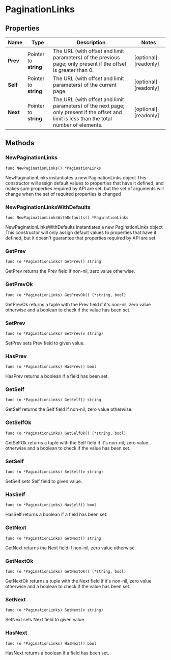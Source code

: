 # PaginationLinks

## Properties

|Name | Type | Description | Notes|
|------------ | ------------- | ------------- | -------------|
|**Prev** | Pointer to **string** | The URL (with offset and limit parameters) of the previous page; only present if the offset is greater than 0.  | [optional] [readonly] |
|**Self** | Pointer to **string** | The URL (with offset and limit parameters) of the current page.  | [optional] [readonly] |
|**Next** | Pointer to **string** | The URL (with offset and limit parameters) of the next page; only present if the offset and limit is less than the total number of elements.  | [optional] [readonly] |

## Methods

### NewPaginationLinks

`func NewPaginationLinks() *PaginationLinks`

NewPaginationLinks instantiates a new PaginationLinks object
This constructor will assign default values to properties that have it defined,
and makes sure properties required by API are set, but the set of arguments
will change when the set of required properties is changed

### NewPaginationLinksWithDefaults

`func NewPaginationLinksWithDefaults() *PaginationLinks`

NewPaginationLinksWithDefaults instantiates a new PaginationLinks object
This constructor will only assign default values to properties that have it defined,
but it doesn't guarantee that properties required by API are set

### GetPrev

`func (o *PaginationLinks) GetPrev() string`

GetPrev returns the Prev field if non-nil, zero value otherwise.

### GetPrevOk

`func (o *PaginationLinks) GetPrevOk() (*string, bool)`

GetPrevOk returns a tuple with the Prev field if it's non-nil, zero value otherwise
and a boolean to check if the value has been set.

### SetPrev

`func (o *PaginationLinks) SetPrev(v string)`

SetPrev sets Prev field to given value.

### HasPrev

`func (o *PaginationLinks) HasPrev() bool`

HasPrev returns a boolean if a field has been set.

### GetSelf

`func (o *PaginationLinks) GetSelf() string`

GetSelf returns the Self field if non-nil, zero value otherwise.

### GetSelfOk

`func (o *PaginationLinks) GetSelfOk() (*string, bool)`

GetSelfOk returns a tuple with the Self field if it's non-nil, zero value otherwise
and a boolean to check if the value has been set.

### SetSelf

`func (o *PaginationLinks) SetSelf(v string)`

SetSelf sets Self field to given value.

### HasSelf

`func (o *PaginationLinks) HasSelf() bool`

HasSelf returns a boolean if a field has been set.

### GetNext

`func (o *PaginationLinks) GetNext() string`

GetNext returns the Next field if non-nil, zero value otherwise.

### GetNextOk

`func (o *PaginationLinks) GetNextOk() (*string, bool)`

GetNextOk returns a tuple with the Next field if it's non-nil, zero value otherwise
and a boolean to check if the value has been set.

### SetNext

`func (o *PaginationLinks) SetNext(v string)`

SetNext sets Next field to given value.

### HasNext

`func (o *PaginationLinks) HasNext() bool`

HasNext returns a boolean if a field has been set.


